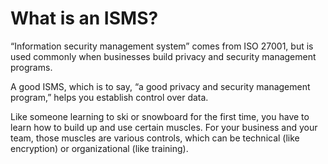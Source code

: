 # What is an ISMS?

“Information security management system” comes from ISO 27001, but is used commonly when businesses build privacy and security management programs.

A good ISMS, which is to say, “a good privacy and security management program,” helps you establish control over data.

Like someone learning to ski or snowboard for the first time, you have to learn how to build up and use certain muscles. For your business and your team, those muscles are various controls, which can be technical (like encryption) or organizational (like training).
